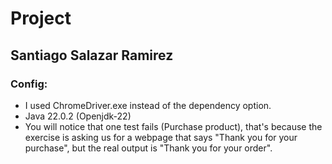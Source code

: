# Project
## Santiago Salazar Ramirez
### Config:
* I used ChromeDriver.exe instead of the dependency option.
* Java 22.0.2 (Openjdk-22)
* You will notice that one test fails (Purchase product), that's because the exercise is asking us for a webpage that says "Thank you for your purchase", but the real output is "Thank you for your order".